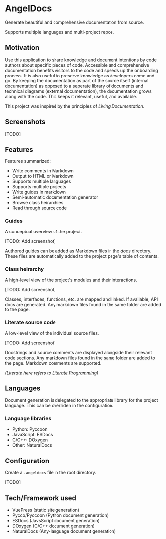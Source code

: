 # AngelDocs
Generate beautiful and comprehensive documentation from source.

Supports multiple languages and multi-project repos.

## Motivation
Use this application to share knowledge and document intentions by code authors about specific pieces of code.
Accessible and comprehensive documentation benefits visitors to the code and speeds up the onboarding process.
It is also useful to preserve knowledge as developers come and go.
By keeping the documentation as part of the source itself (internal documentation) as opposed to a seperate
library of documents and technical diagrams (external documentation), the documentation grows along with the
code. This keeps it relevant, useful, and available.

This project was inspired by the principles of _Living Documentation_.

## Screenshots
[TODO]

## Features
Features summarized:
* Write comments in Markdown
* Output to HTML or Markdown
* Supports multiple languages
* Supports multiple projects
* Write guides in markdown
* Semi-automatic documentation generator
* Browse class heirarchies
* Read through source code

### Guides
A conceptual overview of the project.

[TODO: Add screenshot]

Authored guides can be added as Markdown files in the _docs_ directory.
These files are automatically added to the project page's table of contents.

### Class heirarchy
A high-level view of the project's modules and their interactions.

[TODO: Add screenshot]

Classes, interfaces, functions, etc. are mapped and linked. If available, API docs are generated.
Any markdown files found in the same folder are added to the page.

### Literate source code
A low-level view of the individual source files.

[TODO: Add screenshot]

Docstrings and source comments are displayed alongside their relevant code sections.
Any markdown files found in the same folder are added to the page.
Markdown comments are supported.

_(Literate here refers to [Literate Programming](https://en.wikipedia.org/wiki/Literate_programming))_

## Languages
Document generation is delegated to the appropriate library for the project language.
This can be overriden in the configuration.

### Language libraries
* Python: Pyccoon
* JavaScript: ESDocs
* C/C++: DOxygen
* Other: NaturalDocs

## Configuration
Create a `.angeldocs` file in the root directory.

[TODO]

## Tech/Framework used
* VuePress (static site generation)
* Pycco/Pyccoon (Python document generation)
* ESDocs (JavsScript document generation)
* DOxygen (C/C++ document generation)
* NaturalDocs (Any-language document generation)
